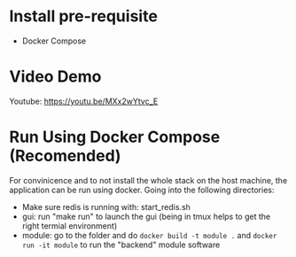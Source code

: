 # Install pre-requisite
- Docker Compose

# Video Demo
Youtube: https://youtu.be/MXx2wYtvc_E

# Run Using Docker Compose (Recomended)

For convinicence and to not install the whole stack on the host machine, the application can be run using docker. Going into the following directories:
- Make sure redis is running with: start_redis.sh
- gui: run "make run" to launch the gui (being in tmux helps to get the right termial environment)
- module: go to the folder and do `docker build -t module .` and `docker run -it module` to run the "backend" module software


